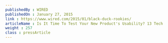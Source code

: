 ```yaml
---
publishedBy : WIRED
publishedOn : January 27, 2015
link : https://www.wired.com/2015/01/black-duck-rookies/
articleName : Is It Time To Test Your New Product's Usability? 13 Tech Experts Weigh In
weight : 257 
class : pressArticle
---
```

